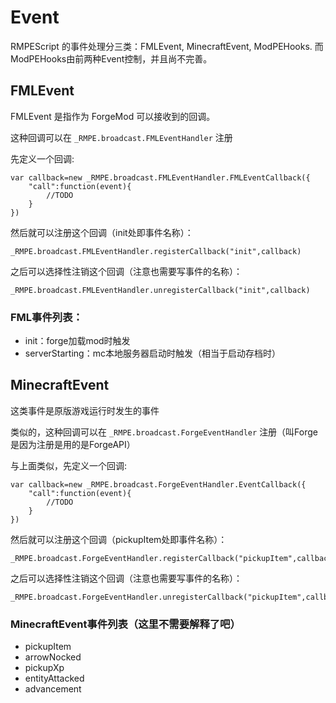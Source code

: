 # Event

RMPEScript 的事件处理分三类：FMLEvent, MinecraftEvent, ModPEHooks.
而ModPEHooks由前两种Event控制，并且尚不完善。

## FMLEvent

FMLEvent 是指作为 ForgeMod 可以接收到的回调。

这种回调可以在 `_RMPE.broadcast.FMLEventHandler` 注册

先定义一个回调:
```
var callback=new _RMPE.broadcast.FMLEventHandler.FMLEventCallback({
    "call":function(event){
        //TODO
    }
})
```
然后就可以注册这个回调（init处即事件名称）：
```
_RMPE.broadcast.FMLEventHandler.registerCallback("init",callback)
```
之后可以选择性注销这个回调（注意也需要写事件的名称）：
```
_RMPE.broadcast.FMLEventHandler.unregisterCallback("init",callback)
```
### FML事件列表：
* init：forge加载mod时触发
* serverStarting：mc本地服务器启动时触发（相当于启动存档时）

## MinecraftEvent

这类事件是原版游戏运行时发生的事件

类似的，这种回调可以在 `_RMPE.broadcast.ForgeEventHandler` 注册（叫Forge是因为注册是用的是ForgeAPI）

与上面类似，先定义一个回调:
```
var callback=new _RMPE.broadcast.ForgeEventHandler.EventCallback({
    "call":function(event){
        //TODO
    }
})
```
然后就可以注册这个回调（pickupItem处即事件名称）：
```
_RMPE.broadcast.ForgeEventHandler.registerCallback("pickupItem",callback)
```
之后可以选择性注销这个回调（注意也需要写事件的名称）：
```
_RMPE.broadcast.ForgeEventHandler.unregisterCallback("pickupItem",callback)
```

### MinecraftEvent事件列表（这里不需要解释了吧）
* pickupItem
* arrowNocked
* pickupXp
* entityAttacked
* advancement


